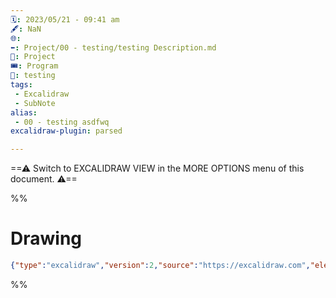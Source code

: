 ```yaml
---
🗓️: 2023/05/21 - 09:41 am
🖋️: NaN
🌐: 
⬅️: Project/00 - testing/testing Description.md
🎫: Project
🎟️: Program
🔖: testing
tags: 
 - Excalidraw
 - SubNote
alias:
 - 00 - testing asdfwq
excalidraw-plugin: parsed

---
```

==⚠  Switch to EXCALIDRAW VIEW in the MORE OPTIONS menu of this document. ⚠==


%%
# Drawing
```json
{"type":"excalidraw","version":2,"source":"https://excalidraw.com","elements":[],"appState":{"gridSize":null,"viewBackgroundColor":"#ffffff"}}
```
%%